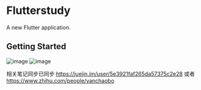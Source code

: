 # Flutterstudy

A new Flutter application.

## Getting Started
![image](https://pic4.zhimg.com/80/v2-481ccd8cc370e2590841486b52140813_1440w.png)
![image](https://pic2.zhimg.com/80/v2-005f4601296523515e996615a8482815_1440w.png)


相关笔记同步已同步
https://juejin.im/user/5e3921faf265da57375c2e28
或者
https://www.zhihu.com/people/yanchaobo


